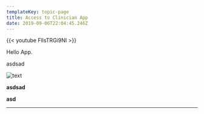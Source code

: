 ```yaml
---
templateKey: topic-page
title: Access to Clinician App
date: 2019-09-06T22:04:45.246Z
---
```

{{< youtube FllsTRGi9NI >}}

Hello App.

asdsad

![text](/img/chemex.jpg "title test")

**asdsad**

**asd**

- - -
